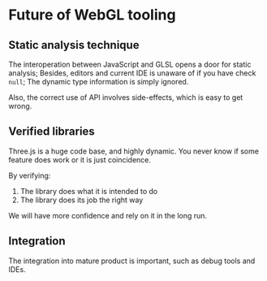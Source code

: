 # Future of WebGL tooling

## Static analysis technique
The interoperation between JavaScript and GLSL opens a door for static analysis;
Besides, editors and current IDE is unaware of if you have check `null`; The
dynamic type information is simply ignored.

Also, the correct use of API involves side-effects, which is easy to get wrong.

## Verified libraries
Three.js is a huge code base, and highly dynamic. You never know if some feature does work or it is just coincidence.

By verifying:

1. The library does what it is intended to do
2. The library does its job the right way

We will have more confidence and rely on it in the long run.

## Integration

The integration into mature product is important, such as debug tools and IDEs.
